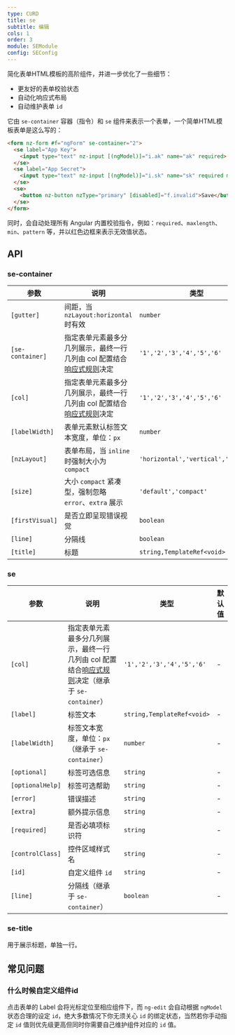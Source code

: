 ```yaml
---
type: CURD
title: se
subtitle: 编辑
cols: 1
order: 3
module: SEModule
config: SEConfig
---
```


简化表单HTML模板的高阶组件，并进一步优化了一些细节：

- 更友好的表单校验状态
- 自动化响应式布局
- 自动维护表单 `id`

它由 `se-container` 容器（指令）和 `se` 组件来表示一个表单，一个简单HTML模板表单是这么写的：

```html
<form nz-form #f="ngForm" se-container="2">
  <se label="App Key">
    <input type="text" nz-input [(ngModel)]="i.ak" name="ak" required>
  </se>
  <se label="App Secret">
    <input type="text" nz-input [(ngModel)]="i.sk" name="sk" required maxlength="32">
  </se>
  <se>
    <button nz-button nzType="primary" [disabled]="f.invalid">Save</button>
  </se>
</form>
```

同时，会自动处理所有 Angular 内置校验指令，例如：`required`、`maxlength`、`min`、`pattern` 等，并以红色边框来表示无效值状态。

## API

### se-container

参数 | 说明 | 类型 | 默认值
----|------|-----|------
`[gutter]` | 间距，当 `nzLayout:horizontal` 时有效 | `number` | `32`
`[se-container]` | 指定表单元素最多分几列展示，最终一行几列由 col 配置结合[响应式规则](/theme/responsive)决定 | `'1','2','3','4','5','6'` | -
`[col]` | 指定表单元素最多分几列展示，最终一行几列由 col 配置结合[响应式规则](/theme/responsive)决定 | `'1','2','3','4','5','6'` | -
`[labelWidth]` | 表单元素默认标签文本宽度，单位：`px` | `number` | `150`
`[nzLayout]` | 表单布局，当 `inline` 时强制大小为 `compact` | `'horizontal','vertical','inline'` | `'horizontal'`
`[size]` | 大小 `compact` 紧凑型，强制忽略 `error`、`extra` 展示 | `'default','compact'` | `'default'`
`[firstVisual]` | 是否立即呈现错误视觉 | `boolean` | `false`
`[line]` | 分隔线 | `boolean` | `false`
`[title]` | 标题 | `string,TemplateRef<void>` | -

### se

参数 | 说明 | 类型 | 默认值
----|------|-----|------
`[col]` | 指定表单元素最多分几列展示，最终一行几列由 col 配置结合[响应式规则](/theme/responsive)决定（继承于 `se-container`） | `'1','2','3','4','5','6'` | -
`[label]` | 标签文本 | `string,TemplateRef<void>` | -
`[labelWidth]` | 标签文本宽度，单位：`px`（继承于 `se-container`） | `number` | -
`[optional]` | 标签可选信息 | `string` | -
`[optionalHelp]` | 标签可选帮助 | `string` | -
`[error]` | 错误描述 | `string` | -
`[extra]` | 额外提示信息 | `string` | -
`[required]` | 是否必填项标识符 | `string` | -
`[controlClass]` | 控件区域样式名 | `string` | -
`[id]` | 自定义组件 `id` | `string` | -
`[line]` | 分隔线（继承于 `se-container`） | `boolean` | -

### se-title

用于展示标题，单独一行。

## 常见问题

### 什么时候自定义组件id

点击表单的 Label 会将光标定位至相应组件下，而 `ng-edit` 会自动根据 `ngModel` 状态合理的设定 `id`，绝大多数情况下你无须关心 `id` 的绑定状态，当然若你手动指定 `id` 值则优先级更高但同时你需要自己维护组件对应的 `id` 值。
